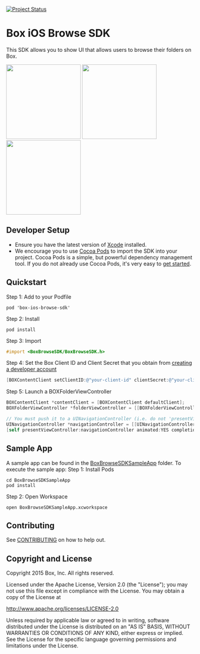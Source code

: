 [![Project Status](http://opensource.box.com/badges/active.svg)](http://opensource.box.com/badges)

Box iOS Browse SDK
===================

This SDK allows you to show UI that allows users to browse their folders on Box.

<img src="https://cloud.box.com/shared/static/x7do7jgfgt7vz6dheizuvzjnm4yn8ta1.png" width="200"/>
<img src="https://cloud.box.com/shared/static/dfy0t2ammy8jashk2qhlv6zuin1vcpee.png" width="200"/>
<img src="https://cloud.box.com/shared/static/k14dvhfvr4hd6a1q57p27y3ugk71cwzn.png" width="200"/>

Developer Setup
---------------
* Ensure you have the latest version of [Xcode](https://developer.apple.com/xcode/) installed.
* We encourage you to use [Cocoa Pods](http://cocoapods.org/) to import the SDK into your project. Cocoa Pods is a simple, but powerful dependency management tool. If you do not already use Cocoa Pods, it's very easy to [get started](http://guides.cocoapods.org/using/getting-started.html).

Quickstart
----------
Step 1: Add to your Podfile
```
pod 'box-ios-browse-sdk'
```
Step 2: Install
```
pod install
```
Step 3: Import
```objectivec
#import <BoxBrowseSDK/BoxBrowseSDK.h>
```
Step 4: Set the Box Client ID and Client Secret that you obtain from [creating a developer account](http://developers.box.com/)
```objectivec
[BOXContentClient setClientID:@"your-client-id" clientSecret:@"your-client-secret"];
```
Step 5: Launch a BOXFolderViewController
```objectivec
BOXContentClient *contentClient = [BOXContentClient defaultClient];
BOXFolderViewController *folderViewController = [[BOXFolderViewController alloc] initWithContentClient:contentClient];

// You must push it to a UINavigationController (i.e. do not 'presentViewController')
UINavigationController *navigationController = [[UINavigationController alloc] initWithRootViewController:folderViewController];
[self presentViewController:navigationController animated:YES completion:nil];
```

Sample App
----------
A sample app can be found in the [BoxBrowseSDKSampleApp](../../tree/master/BoxBrowseSDKSampleApp) folder. To execute the sample app:
Step 1: Install Pods
```
cd BoxBrowseSDKSampleApp
pod install
```
Step 2: Open Workspace
```
open BoxBrowseSDKSampleApp.xcworkspace
```

Contributing
------------
See [CONTRIBUTING](CONTRIBUTING.md) on how to help out.


Copyright and License
---------------------
Copyright 2015 Box, Inc. All rights reserved.

Licensed under the Apache License, Version 2.0 (the "License");
you may not use this file except in compliance with the License.
You may obtain a copy of the License at

   http://www.apache.org/licenses/LICENSE-2.0

Unless required by applicable law or agreed to in writing, software
distributed under the License is distributed on an "AS IS" BASIS,
WITHOUT WARRANTIES OR CONDITIONS OF ANY KIND, either express or implied.
See the License for the specific language governing permissions and
limitations under the License.
